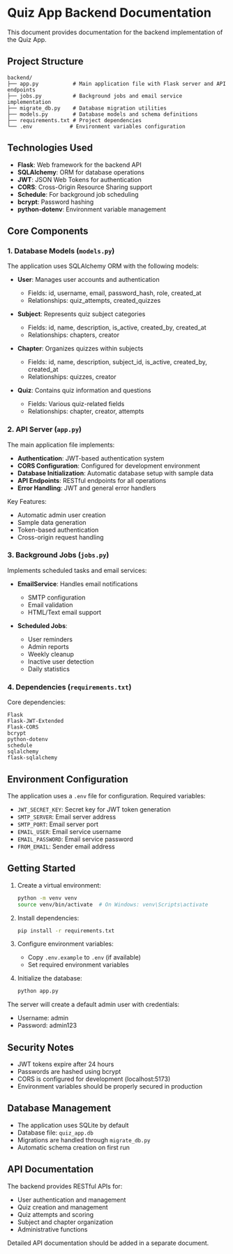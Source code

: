 # Quiz App Backend Documentation

This document provides documentation for the backend implementation of the Quiz App.

## Project Structure

```
backend/
├── app.py           # Main application file with Flask server and API endpoints
├── jobs.py          # Background jobs and email service implementation
├── migrate_db.py    # Database migration utilities
├── models.py        # Database models and schema definitions
├── requirements.txt # Project dependencies
└── .env            # Environment variables configuration
```

## Technologies Used

- **Flask**: Web framework for the backend API
- **SQLAlchemy**: ORM for database operations
- **JWT**: JSON Web Tokens for authentication
- **CORS**: Cross-Origin Resource Sharing support
- **Schedule**: For background job scheduling
- **bcrypt**: Password hashing
- **python-dotenv**: Environment variable management

## Core Components

### 1. Database Models (`models.py`)

The application uses SQLAlchemy ORM with the following models:

- **User**: Manages user accounts and authentication
  - Fields: id, username, email, password_hash, role, created_at
  - Relationships: quiz_attempts, created_quizzes

- **Subject**: Represents quiz subject categories
  - Fields: id, name, description, is_active, created_by, created_at
  - Relationships: chapters, creator

- **Chapter**: Organizes quizzes within subjects
  - Fields: id, name, description, subject_id, is_active, created_by, created_at
  - Relationships: quizzes, creator

- **Quiz**: Contains quiz information and questions
  - Fields: Various quiz-related fields
  - Relationships: chapter, creator, attempts

### 2. API Server (`app.py`)

The main application file implements:

- **Authentication**: JWT-based authentication system
- **CORS Configuration**: Configured for development environment
- **Database Initialization**: Automatic database setup with sample data
- **API Endpoints**: RESTful endpoints for all operations
- **Error Handling**: JWT and general error handlers

Key Features:
- Automatic admin user creation
- Sample data generation
- Token-based authentication
- Cross-origin request handling

### 3. Background Jobs (`jobs.py`)

Implements scheduled tasks and email services:

- **EmailService**: Handles email notifications
  - SMTP configuration
  - Email validation
  - HTML/Text email support

- **Scheduled Jobs**:
  - User reminders
  - Admin reports
  - Weekly cleanup
  - Inactive user detection
  - Daily statistics

### 4. Dependencies (`requirements.txt`)

Core dependencies:
```
Flask
Flask-JWT-Extended
Flask-CORS
bcrypt
python-dotenv
schedule
sqlalchemy
flask-sqlalchemy
```

## Environment Configuration

The application uses a `.env` file for configuration. Required variables:

- `JWT_SECRET_KEY`: Secret key for JWT token generation
- `SMTP_SERVER`: Email server address
- `SMTP_PORT`: Email server port
- `EMAIL_USER`: Email service username
- `EMAIL_PASSWORD`: Email service password
- `FROM_EMAIL`: Sender email address

## Getting Started

1. Create a virtual environment:
   ```bash
   python -m venv venv
   source venv/bin/activate  # On Windows: venv\Scripts\activate
   ```

2. Install dependencies:
   ```bash
   pip install -r requirements.txt
   ```

3. Configure environment variables:
   - Copy `.env.example` to `.env` (if available)
   - Set required environment variables

4. Initialize the database:
   ```bash
   python app.py
   ```

The server will create a default admin user with credentials:
- Username: admin
- Password: admin123

## Security Notes

- JWT tokens expire after 24 hours
- Passwords are hashed using bcrypt
- CORS is configured for development (localhost:5173)
- Environment variables should be properly secured in production

## Database Management

- The application uses SQLite by default
- Database file: `quiz_app.db`
- Migrations are handled through `migrate_db.py`
- Automatic schema creation on first run

## API Documentation

The backend provides RESTful APIs for:
- User authentication and management
- Quiz creation and management
- Quiz attempts and scoring
- Subject and chapter organization
- Administrative functions

Detailed API documentation should be added in a separate document.